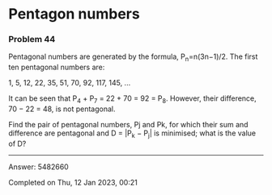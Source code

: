 # Pentagon numbers
### Problem 44

Pentagonal numbers are generated by the formula, P<sub>n</sub>=n(3n−1)/2. The first ten pentagonal numbers are:

1, 5, 12, 22, 35, 51, 70, 92, 117, 145, ...

It can be seen that P<sub>4</sub> + P<sub>7</sub> = 22 + 70 = 92 = P<sub>8</sub>.
However, their difference, 70 − 22 = 48, is not pentagonal.

Find the pair of pentagonal numbers, Pj and Pk, for which their sum and difference are pentagonal and D = |P<sub>k</sub> − P<sub>j</sub>| is minimised;
what is the value of D?

---

Answer:  5482660

Completed on Thu, 12 Jan 2023, 00:21